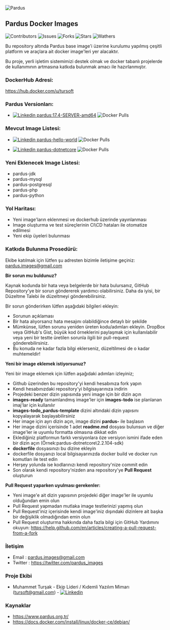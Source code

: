 
![Pardus](https://raw.githubusercontent.com/tursoft/pardus-images/master/_resources/images/pardus.and.docker.png)

## Pardus Docker Images

![Contributors](https://img.shields.io/github/contributors/tursoft/pardus-images.svg) 
![Issues](https://img.shields.io/github/issues-raw/tursoft/pardus-images.svg) 
![Forks](https://img.shields.io/github/forks/tursoft/pardus-images.svg?style=social) 
![Stars](https://img.shields.io/github/stars/tursoft/pardus-images.svg?style=social) 
![Wathers](https://img.shields.io/github/watchers/tursoft/pardus-images.svg?style=social)


Bu repository altında Pardus base image'i üzerine kurulumu yapılmış çeşitli platform ve araçlara ait docker image'leri yer alacaktır.

Bu proje, yerli işletim sistemimizi destek olmak ve docker tabanlı projelerde de kullanımının artmasına katkıda bulunmak amacı ile hazırlanmıştır.

### DockerHub Adresi:
https://hub.docker.com/u/tursoft


### Pardus Versionları:
* [![Linkedin](https://raw.githubusercontent.com/tursoft/pardus-images/master/_resources/images/docker.20x20.png) pardus:17.4-SERVER-amd64](https://cloud.docker.com/repository/docker/tursoft/pardus) ![Docker Pulls](https://img.shields.io/docker/pulls/tursoft/pardus.svg)


### Mevcut Image Listesi:
* [![Linkedin](https://raw.githubusercontent.com/tursoft/pardus-images/master/_resources/images/docker.20x20.png) pardus-hello-world](https://cloud.docker.com/repository/docker/tursoft/pardus-hello-world) ![Docker Pulls](https://img.shields.io/docker/pulls/tursoft/pardus-hello-world.svg)

* [![Linkedin](https://raw.githubusercontent.com/tursoft/pardus-images/master/_resources/images/docker.20x20.png) pardus-dotnetcore](https://cloud.docker.com/repository/docker/tursoft/pardus-dotnetcore) ![Docker Pulls](https://img.shields.io/docker/pulls/tursoft/pardus-dotnetcore.svg)


### Yeni Eklenecek Image Listesi:
* pardus-jdk
* pardus-mysql
* pardus-postgresql
* pardus-php
* pardus-python

### Yol Haritası:
* Yeni image'ların eklenmesi ve dockerhub üzerinde yayınlanması
* Image oluşturma ve test süreçlerinin CI\CD hataları ile otomatize edilmesi
* Yeni ekip üyeleri bulunması


### Katkıda Bulunma Prosedürü:
Ekibe katılmak için lütfen şu adresten bizimle iletişime geçiniz: pardus.images@gmail.com

**Bir sorun mu buldunuz?**

Kaynak kodunda bir hata veya belgelerde bir hata bulursanız, GitHub Repository'ye bir sorun göndererek yardımcı olabilirsiniz. Daha da iyisi, bir Düzeltme Talebi ile düzeltmeyi gönderebilirsiniz.

Bir sorun gönderirken lütfen aşağıdaki bilgileri ekleyin:

* Sorunun açıklaması
* Bir hata alıyorsanız hata mesajını olabildiğince detaylı bir şekilde
* Mümkünse, lütfen sorunu yeniden üreten kodu/adımları ekleyin. DropBox veya GitHub's Gist, büyük kod örneklerini paylaşmak için kullanılabilir veya yeni bir testte üretilen sorunla ilgili bir pull-request gönderebilirsiniz.
* Bu konuda ne kadar fazla bilgi eklerseniz, düzeltilmesi de o kadar muhtemeldir!

**Yeni bir image eklemek istiyorsunuz?**

Yeni bir image eklemek için lütfen aşağıdaki adımları izleyiniz;

* Github üzerinden bu repository'yi kendi hesabınıza fork yapın
* Kendi hesabınızdaki repository'yi bilgisayarınıza indirin
* Projedeki benzer dizin yapısında yeni image için bir dizin açın
* **images-ready** tamamlandmış image'ler için **images-todo** ise planlanan imaj'lar için kullanılır
* **images-todo\_pardus-template** dizini altındaki dizin yapısını kopyalayarak başlayabilirsiniz
* Her image için ayrı dizin açın, image dizini **pardus-** ile başlasın
* Her image dizini içerisinde 1 adet **readme.md** dosyası bulunsun ve diğer image'ler ie uyumlu formatta olmasına dikkat edin
* Eklediğiniz platformun farklı versiyonlara öze versiyon ismini ifade eden bir dizin açın (Örnek:pardus-dotnetcore\2.2.104-sdk)
* **dockerfile** dosyasınızı bu dizine ekleyin
* dockerfile dosyanızı local bilgisayarınızda docker build ve docker run komutları ile test edin
* Herşey yolunda ise kodlarınızı kendi repository'nize commit edin
* Son olarak kendi repository'nizden ana repository'ye **Pull Request** oluşturun

**Pull Request yaparken uyulması gerekenler:**
* Yeni image'e ait dizin yapısının projedeki diğer image'ler ile uyumlu olduğundan emin olun
* Pull Request yapmadan mutlaka image testlerinizi yapmış olun
* Pull Request'iniz içerisinde kendi image'iniz dışındaki dizinlere ait başka bir değişiklik olmadığından emin olun
* Pull Request oluşturma hakkında daha fazla bilgi için GitHub Yardımını okuyun: 
https://help.github.com/en/articles/creating-a-pull-request-from-a-fork

### İletişim
* Email     : pardus.images@gmail.com
* Twitter   : https://twitter.com/pardus_images

### Proje Ekibi
* Muhammet Turşak - Ekip Lideri / Kıdemli Yazılım Mimarı (tursoft@gmail.com) - [![Linkedin](https://raw.githubusercontent.com/tursoft/pardus-images/master/_resources/images/linkedin-icon.18x18.png)](https://www.linkedin.com/in/tursoft/)


### Kaynaklar
* https://www.pardus.org.tr/
* https://docs.docker.com/install/linux/docker-ce/debian/
